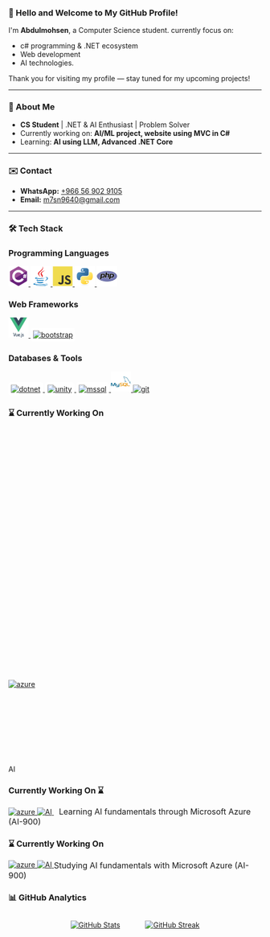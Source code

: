 
### 👋 Hello and Welcome to My GitHub Profile! 

I'm **Abdulmohsen**, a Computer Science student.
currently focus on:
- c# programming & .NET ecosystem
- Web development
- AI technologies.

Thank you for visiting my profile — stay tuned for my upcoming projects!

---

### 📄 About Me

-  **CS Student** | .NET & AI Enthusiast | Problem Solver
-  Currently working on: **AI/ML project, website using MVC in C#**
-  Learning: **AI using LLM, Advanced .NET Core**

---

### ✉️ Contact

- **WhatsApp:** [+966 56 902 9105](https://wa.me/966569029105)  
- **Email:**    [m7sn9640@gmail.com](mailto:m7sn9640@gmail.com)  

---

### 🛠️ Tech Stack
### Programming Languages 
<p align="left"> 
  
  <!-- Programming Languages -->

  <a href="https://dotnet.microsoft.com/en-us/languages/csharp" target="_blank" rel="noreferrer"> <img src="https://raw.githubusercontent.com/devicons/devicon/master/icons/csharp/csharp-original.svg" alt="csharp" width="40" height="40"/> </a>
  <a href="https://www.java.com" target="_blank" rel="noreferrer"> <img src="https://raw.githubusercontent.com/devicons/devicon/master/icons/java/java-original.svg" alt="java" width="40" height="40"/> </a>
  <a href="https://developer.mozilla.org/en-US/docs/Web/JavaScript" target="_blank" rel="noreferrer"> <img src="https://raw.githubusercontent.com/devicons/devicon/master/icons/javascript/javascript-original.svg" alt="javascript" width="40" height="40"/> </a>
  <a href="https://www.python.org" target="_blank" rel="noreferrer"> <img src="https://raw.githubusercontent.com/devicons/devicon/master/icons/python/python-original.svg" alt="python" width="40" height="40"/> </a>
  <a href="https://www.php.net" target="_blank" rel="noreferrer"> <img src="https://raw.githubusercontent.com/devicons/devicon/master/icons/php/php-original.svg" alt="php" width="40" height="40"/> </a>
  
  <!-- Web Frameworks -->
  ### Web Frameworks
  <a href="https://vuejs.org" target="_blank" rel="noreferrer"> <img src="https://raw.githubusercontent.com/devicons/devicon/master/icons/vuejs/vuejs-original-wordmark.svg" alt="vuejs" width="40" height="40"/> </a>
  <a href="https://getbootstrap.com" target="_blank" rel="noreferrer"> <img src="https://cdn.jsdelivr.net/gh/devicons/devicon/icons/bootstrap/bootstrap-original.svg" style="background-color:white; padding:5px; border-radius:5px;" alt="bootstrap" width="40" height="40"/> </a>
  
  <!-- Databases & Tools -->
  ### Databases & Tools
  <a href="https://dotnet.microsoft.com" target="_blank" rel="noreferrer"> <img src="https://cdn.jsdelivr.net/gh/devicons/devicon/icons/dotnetcore/dotnetcore-original.svg" style="background-color:white; padding:5px; border-radius:5px;" alt="dotnet" width="40" height="40"/> </a>
  <a href="https://unity.com" target="_blank" rel="noreferrer"> <img src="https://cdn.jsdelivr.net/gh/devicons/devicon/icons/unity/unity-original.svg" style="background-color:white; padding:5px; border-radius:5px;" alt="unity" width="40" height="40"/> </a>
  <a href="https://www.microsoft.com/en-us/sql-server" target="_blank" rel="noreferrer"> <img src="https://cdn.jsdelivr.net/gh/devicons/devicon/icons/microsoftsqlserver/microsoftsqlserver-plain.svg" style="background-color:white; padding:5px; border-radius:5px;" alt="mssql" width="40" height="40"/> </a>
  <a href="https://www.mysql.com" target="_blank" rel="noreferrer"> <img src="https://raw.githubusercontent.com/devicons/devicon/master/icons/mysql/mysql-original-wordmark.svg" alt="mysql" width="40" height="40"/> </a>
  <a href="https://git-scm.com" target="_blank" rel="noreferrer"> <img src="https://www.vectorlogo.zone/logos/git-scm/git-scm-icon.svg" alt="git" width="40" height="40"/> </a>
</p>

### ⌛ Currently Working On

<p align="left">
  <a href="https://learn.microsoft.com/en-us/certifications/azure-ai-fundamentals/" target="_blank" rel="noreferrer">
    <img src="https://cdn.jsdelivr.net/gh/devicons/devicon/icons/azure/azure-original.svg" alt="azure" width="40" height="40"/>
  </a>
    
<span style="font-size: 480px; font-weight: bold; font-family: 'Segoe UI', Tahoma, Geneva, Verdana, sans-serif;">
  <p>AI</p>
</span>


</p>


### Currently Working On ⌛

<p align="left">
  <a href="https://learn.microsoft.com/en-us/certifications/azure-ai-fundamentals/" target="_blank" rel="noreferrer">
    <img src="https://cdn.jsdelivr.net/gh/devicons/devicon/icons/azure/azure-original.svg" alt="azure" width="40" height="40"/>
  </a>
  <a href="https://learn.microsoft.com/en-us/azure/cognitive-services/" target="_blank" rel="noreferrer">
    <img src="https://upload.wikimedia.org/wikipedia/commons/2/2d/Artificial_Intelligence_Icon.png" alt="AI" width="40" height="40" />
  </a>
  <span style="margin-left: 10px; font-size: 16px;">Learning AI fundamentals through Microsoft Azure (AI-900)</span>
</p>


### ⌛ Currently Working On

<p align="left">
  <a href="https://learn.microsoft.com/en-us/certifications/azure-ai-fundamentals/" target="_blank" rel="noreferrer">
    <img src="https://cdn.jsdelivr.net/gh/devicons/devicon/icons/azure/azure-original.svg" alt="azure" width="40" height="40"/>
  </a>
  <a href="https://learn.microsoft.com/en-us/azure/cognitive-services/" target="_blank" rel="noreferrer">
    <img src="https://upload.wikimedia.org/wikipedia/commons/2/2d/Artificial_Intelligence_Icon.png" alt="AI" width="40" height="40" />
  </a>
  <span style="vertical-align: middle; font-size: 16px;"> Studying AI fundamentals with Microsoft Azure (AI-900)</span>
</p>



### 📊 GitHub Analytics

<div align="center" style="display: flex; flex-wrap: wrap; gap: 50px; justify-content: center;">

[![GitHub Stats](https://github-readme-stats.vercel.app/api?username=M7snv2017&show_icons=true&theme=dark)](https://github.com/M7snv2017) 

[![GitHub Streak](https://streak-stats.demolab.com/?user=M7snv2017&theme=dark)](https://github.com/M7snv2017)


</div>


